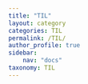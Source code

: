 ```yaml
---
title: "TIL"
layout: category
categories: TIL
permalink: /TIL/
author_profile: true
sidebar:
    nav: "docs"
taxonomy: TIL
---
```

